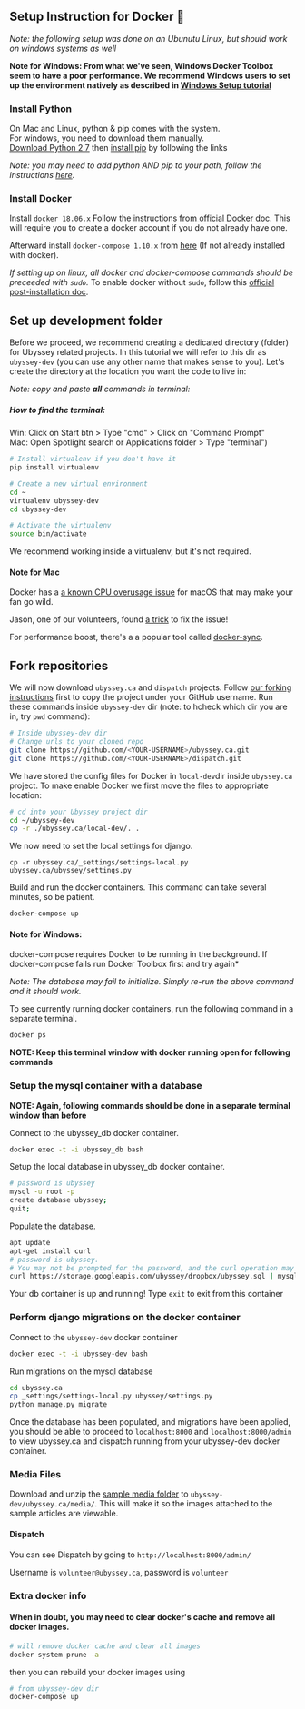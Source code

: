 ## Setup Instruction for Docker :whale:

*Note: the following setup was done on an Ubunutu Linux, but should work on windows systems as well*

**Note for Windows: From what we've seen, Windows Docker Toolbox seem to have a poor performance. We recommend Windows users to set up the environment natively as described in [Windows Setup tutorial](/installation/windows.md)**

### Install Python

On Mac and Linux, python & pip comes with the system.  
For windows, you need to download them manually.  
[Download Python 2.7](https://www.python.org/downloads/release/python-2715/) then [install pip](https://pip.pypa.io/en/stable/installing/) by following the links

*Note: you may need to add python AND pip to your path, follow the instructions [here](https://stackoverflow.com/questions/3701646/how-to-add-to-the-pythonpath-in-windows).*

### Install Docker

Install `docker 18.06.x` Follow the instructions [from official Docker doc](https://docs.docker.com/). This will require you to create a docker account if you do not already have one.

Afterward install `docker-compose 1.10.x` from [here](https://docs.docker.com/compose/install/) (If not already installed with docker).

*If setting up on linux, all docker and docker-compose commands should be preceeded with `sudo`.* To enable docker without `sudo`, follow this [official post-installation doc](https://docs.docker.com/install/linux/linux-postinstall/).

## Set up development folder

Before we proceed, we recommend creating a dedicated directory (folder) for Ubyssey related projects. In this tutorial we will refer to this dir as `ubyssey-dev` (you can use any other name that makes sense to you). Let's create the directory at the location you want the code to live in:

*Note: copy and paste **all** commands in terminal:*

##### How to find the terminal:  
Win: Click on Start btn > Type "cmd" > Click on "Command Prompt"  
Mac: Open Spotlight search or Applications folder > Type "terminal")

```bash
# Install virtualenv if you don't have it
pip install virtualenv

# Create a new virtual environment
cd ~
virtualenv ubyssey-dev
cd ubyssey-dev

# Activate the virtualenv
source bin/activate
```

We recommend working inside a virtualenv, but it's not required.

#### Note for Mac

Docker has a [a known CPU overusage issue](https://github.com/docker/for-mac/issues/1759) for macOS that may make your fan go wild.

Jason, one of our volunteers, found [a trick](https://github.com/docker/for-mac/issues/1759) to fix the issue!

For performance boost, there's a a popular tool called [docker-sync](http://docker-sync.io/).

## Fork repositories

We will now download `ubyssey.ca` and `dispatch` projects. Follow [our forking instructions](/installation/forking-the-repo.md) first to copy the project under your GitHub username. Run these commands inside `ubyssey-dev` dir (note: to hcheck which dir you are in, try `pwd` command):

```bash
# Inside ubyssey-dev dir
# Change urls to your cloned repo
git clone https://github.com/<YOUR-USERNAME>/ubyssey.ca.git
git clone https://github.com/<YOUR-USERNAME>/dispatch.git
```

We have stored the config files for Docker in `local-dev`dir inside `ubyssey.ca` project. To make enable Docker we first move the files to appropriate location:

```bash
# cd into your Ubyssey project dir
cd ~/ubyssey-dev
cp -r ./ubyssey.ca/local-dev/. .
```

We now need to set the local settings for django.

```cp -r ubyssey.ca/_settings/settings-local.py ubyssey.ca/ubyssey/settings.py```

Build and run the docker containers. This command can take several minutes, so be patient.

```bash
docker-compose up
```

#### Note for Windows: 
docker-compose requires Docker to be running in the background. If docker-compose fails run Docker Toolbox first and try again*

*Note: The database may fail to initialize. Simply re-run the above command and it should work.*

To see currently running docker containers, run the following command in a separate terminal.

```bash
docker ps
```

**NOTE: Keep this terminal window with docker running open for following commands**

### Setup the mysql container with a database

**NOTE: Again, following commands should be done in a separate terminal window than before**

Connect to the ubyssey_db docker container.

```bash
docker exec -t -i ubyssey_db bash
```

Setup the local database in ubyssey_db docker container.

```bash
# password is ubyssey
mysql -u root -p
create database ubyssey;
quit;
```

Populate the database.

```bash
apt update
apt-get install curl
# password is ubyssey.
# You may not be prompted for the password, and the curl operation may appear to have hanged. Simply type the password and press enter.
curl https://storage.googleapis.com/ubyssey/dropbox/ubyssey.sql | mysql -u root ubyssey -p
```

Your db container is up and running! Type `exit` to exit from this container

### Perform django migrations on the docker container

Connect to the `ubyssey-dev` docker container

```bash
docker exec -t -i ubyssey-dev bash
```

Run migrations on the mysql database

```bash
cd ubyssey.ca
cp _settings/settings-local.py ubyssey/settings.py
python manage.py migrate
```

Once the database has been populated, and migrations have been applied,
you should be able to proceed to `localhost:8000` and `localhost:8000/admin` to view ubyssey.ca and dispatch running from your ubyssey-dev docker container.

### Media Files

Download and unzip the [sample media folder](https://storage.googleapis.com/ubyssey/dropbox/media.zip) to `ubyssey-dev/ubyssey.ca/media/`. This will make it so the images attached to the sample articles are viewable.

#### Dispatch

You can see Dispatch by going to `http://localhost:8000/admin/`

Username is `volunteer@ubyssey.ca`, password is `volunteer`


### Extra docker info

#### When in doubt, you may need to clear docker's cache and remove all docker images.

```bash
# will remove docker cache and clear all images
docker system prune -a
```

then you can rebuild your docker images using

``` bash
# from ubyssey-dev dir
docker-compose up
```


